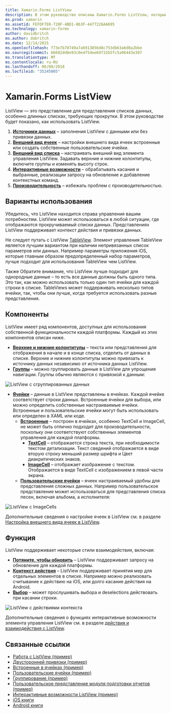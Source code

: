```yaml
---
title: Xamarin.Forms ListView
description: В этом руководстве описаны Xamarin.Forms ListView, который может использоваться для представления данных в списках привлекательных и интерактивных.
ms.prod: xamarin
ms.assetid: FEFDF7E0-720F-4BD1-863F-4477226AA695
ms.technology: xamarin-forms
author: davidbritch
ms.author: dabritch
ms.date: 12/14/2015
ms.openlocfilehash: f73e7b70749a7a6913856d8c753db63a6d0a2bbe
ms.sourcegitcommit: 66682dd8e93c0e4f5dee69f32b5fc5a96443e307
ms.translationtype: MT
ms.contentlocale: ru-RU
ms.lasthandoff: 06/08/2018
ms.locfileid: "35245005"
---
```

# <a name="xamarinforms-listview"></a>Xamarin.Forms ListView

ListView — это представление для представления списков данных, особенно длинных списках, требующих прокрутки. В этом руководстве будет показано, как использовать ListView.

1. **[Источники данных](data-and-databinding.md)**  &ndash; заполнения ListView с данными или без привязки данных.
2. **[Внешний вид ячеек](customizing-cell-appearance.md)**  &ndash; настройки внешнего вида ячеек встроенные или создать собственные пользовательские ячейки.
3. **[Внешний вид списка](customizing-list-appearance.md)**  &ndash; настраивать внешний вид элемента управления ListView. Задавать верхние и нижние колонтитулы, включите группы и изменять высоту строк.
4. **[Интерактивные возможности](interactivity.md)**  &ndash; обрабатывать касания и выбранные, реализации запросу на обновление и добавление контекстных команд.
5. **[Производительность](performance.md)**  &ndash; избежать проблем с производительностью.

## <a name="use-cases"></a>Варианты использования
Убедитесь, что ListView находится справа управления вашим потребностям. ListView может использоваться в любой ситуации, где отображаются прокручиваемый списки данных. Представлениях ListView поддерживает контекст действия и привязки данных.

Не следует путать с ListView [TableView](~/xamarin-forms/user-interface/tableview.md). Элемент управления TableView является лучшим вариантом при наличии непривязанных список параметров или данных. Например параметры приложения iOS, которые главным образом предопределенный набор параметров, лучше подходит для использования TableView чем ListView.

Также Обратите внимание, что ListView лучше подходит для однородные данные &ndash; то есть все данные должны быть одного типа. Это так, как можно использовать только один тип ячейки для каждой строки в списке. TableViews может поддерживать несколько типов ячейки, так, чтобы они лучше, когда требуется использовать разные представления.


## <a name="components"></a>Компоненты
ListView имеет ряд компонентов, доступных для использования собственной функциональности каждой платформы. Каждый из этих компонентов описан ниже.

- **[Верхние и нижние колонтитулы](customizing-list-appearance.md#Headers_and_Footers)**  &ndash; текста или представления для отображения в начале и в конце списка, отделить от данных в списке. Верхние и нижние колонтитулы можно привязать к источнику данных независимо от источника данных ListView.
- **[Группы](customizing-list-appearance.md#Grouping)**  &ndash; можно группировать данные в ListView для упрощения навигации. Группы обычно являются с привязкой к данным:

![](images/grouping-depth.png "ListView с сгруппированных данных")

- **[Ячейки](customizing-cell-appearance.md)**  &ndash; данные в ListView представлены в ячейках. Каждой ячейке соответствует строки данных. Встроенные ячейки для выбора, или можно определить собственные настраиваемые ячейки. Встроенные и пользовательские ячейки могут быть использовать или определен в XAML или коде.
  - **[Встроенные](customizing-cell-appearance.md#Built_in_Cells)**  &ndash; построен в ячейках, особенно TextCell и ImageCell, не может быть отлично подходит для производительности, поскольку они соответствуют собственных элементов управления для каждой платформы.
       - **[TextCell](customizing-cell-appearance.md#TextCell)**  &ndash; отображается строка текста, при необходимости текстом детализации. Текст сведений отображается в виде вторую строку меньший размер шрифта и Цвет диакритических знаков.
       - **[ImageCell](customizing-cell-appearance.md#ImageCell)**  &ndash; отображает изображение с текстом. Отображается в виде TextCell с изображением в левой части экрана.
  - **[Пользовательские ячейки](customizing-cell-appearance.md#customcells)**  &ndash; ячеек настраиваемый удобны для представления сложных данных. Например пользовательское представление может использоваться для представления списка песен, включая альбома, а исполнителя:

![](images/image-cell-default.png "ListView с ImageCells")

Дополнительные сведения о настройке ячеек в ListView см. в разделе [Настройка внешнего вида ячеек в ListView](customizing-cell-appearance.md).

## <a name="functionality"></a>Функция
ListView поддерживает некоторые стили взаимодействия, включая:

- **[Потяните, чтобы обновить](interactivity.md#Pull_to_Refresh)**  &ndash; ListView поддерживает запросу на обновление для каждой платформы.
- **[Контекст действия](interactivity.md#Context_Actions)**  &ndash; ListView поддерживает принятия мер для отдельных элементов в списке. Например можно реализовать считывание к действию на iOS, или долго касание действия на Android.
- **[Выбор](interactivity.md#selectiontaps)**  &ndash; может прослушивать выбора и deselections действовать при касании строки.

![](images/context-default.png "ListView с действиями контекста")

Дополнительные сведения о функциях интерактивные возможности элемента управления ListView см. в разделе [действия и взаимодействия с ListView](interactivity.md).


## <a name="related-links"></a>Связанные ссылки

- [Работа с ListView (пример)](https://developer.xamarin.com/samples/WorkingWithListview)
- [Двусторонней привязки (пример)](https://developer.xamarin.com/samples/xamarin-forms/UserInterface/ListView/SwitchEntryTwoBinding)
- [Встроенные в ячейках (пример)](https://developer.xamarin.com/samples/xamarin-forms/UserInterface/ListView/BuiltInCells)
- [Пользовательские ячейки (пример)](https://developer.xamarin.com/samples/xamarin-forms/UserInterface/ListView/CustomCells)
- [Группирование (пример)](https://developer.xamarin.com/samples/xamarin-forms/UserInterface/ListView/Grouping)
- [Пользовательское представление модуля подготовки отчетов (пример)](https://developer.xamarin.com/samples/xamarin-forms/UserInterface/ListView/WorkingWithListviewNative)
- [Интерактивные возможности ListView (пример)](https://developer.xamarin.com/samples/xamarin-forms/UserInterface/ListView/interactivity)
- [iOS книги](https://developer.xamarin.com/workbooks/xamarin-forms/user-interface/listview/ListView1-ios.workbook)
- [Android книги](https://developer.xamarin.com/workbooks/xamarin-forms/user-interface/listview/ListView1-android.workbook)
